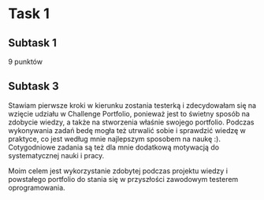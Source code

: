 # Task 1
## Subtask 1
9 punktów
## Subtask 3
Stawiam pierwsze kroki w kierunku zostania testerką i zdecydowałam się na wzięcie udziału w Challenge Portfolio, ponieważ jest to świetny sposób na zdobycie wiedzy, a także na stworzenia właśnie swojego portfolio. Podczas wykonywania zadań bedę mogła też utrwalić sobie i sprawdzić wiedzę w praktyce, co jest według mnie najlepszym sposobem na naukę :). Cotygodniowe zadania są też dla mnie dodatkową motywacją do systematycznej nauki i pracy.

Moim celem jest wykorzystanie zdobytej podczas projektu wiedzy i powstałego portfolio do stania się w przyszłości zawodowym testerem oprogramowania.
